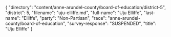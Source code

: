 {
  "directory": "content/anne-arundel-county/board-of-education/district-5",
  "district": 5,
  "filename": "uju-elliffe.md",
  "full-name": "Uju Elliffe",
  "last-name": "Elliffe",
  "party": "Non-Partisan",
  "race": "anne-arundel-county/board-of-education",
  "survey-response": "SUSPENDED",
  "title": "Uju Elliffe"
}
